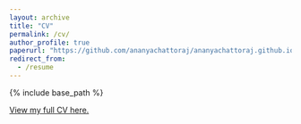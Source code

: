 ```yaml
---
layout: archive
title: "CV"
permalink: /cv/
author_profile: true
paperurl: "https://github.com/ananyachattoraj/ananyachattoraj.github.io/blob/master/files/CV%20-%20Aug%202020%20-%20Ananya%20Chattoraj.pdf"
redirect_from:
  - /resume
---
```


{% include base_path %}

[View my full CV here.](https://github.com/ananyachattoraj/ananyachattoraj.github.io/blob/master/files/CV%20-%20Aug%202020%20-%20Ananya%20Chattoraj.pdf)

